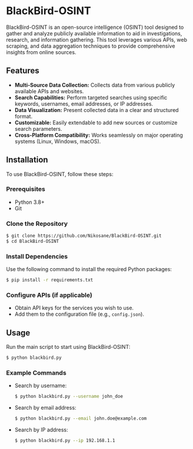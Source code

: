 # BlackBird-OSINT

BlackBird-OSINT is an open-source intelligence (OSINT) tool designed to gather and analyze publicly available information to aid in investigations, research, and information gathering. This tool leverages various APIs, web scraping, and data aggregation techniques to provide comprehensive insights from online sources.

## Features

- **Multi-Source Data Collection:** Collects data from various publicly available APIs and websites.
- **Search Capabilities:** Perform targeted searches using specific keywords, usernames, email addresses, or IP addresses.
- **Data Visualization:** Present collected data in a clear and structured format.
- **Customizable:** Easily extendable to add new sources or customize search parameters.
- **Cross-Platform Compatibility:** Works seamlessly on major operating systems (Linux, Windows, macOS).

## Installation

To use BlackBird-OSINT, follow these steps:

### Prerequisites

- Python 3.8+
- Git

### Clone the Repository

```bash
$ git clone https://github.com/Nikosane/BlackBird-OSINT.git
$ cd BlackBird-OSINT
```
### Install Dependencies

Use the following command to install the required Python packages:

```bash
$ pip install -r requirements.txt
```

### Configure APIs (if applicable)

- Obtain API keys for the services you wish to use.
- Add them to the configuration file (e.g., `config.json`).

## Usage

Run the main script to start using BlackBird-OSINT:

```bash
$ python blackbird.py
```

### Example Commands

- Search by username:

  ```bash
  $ python blackbird.py --username john_doe
  ```

- Search by email address:

  ```bash
  $ python blackbird.py --email john.doe@example.com
  ```

- Search by IP address:

  ```bash
  $ python blackbird.py --ip 192.168.1.1
  ```

